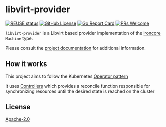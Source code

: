# libvirt-provider

[![REUSE status](https://api.reuse.software/badge/github.com/ironcore-dev/libvirt-provider)](https://api.reuse.software/info/github.com/ironcore-dev/libvirt-provider)
[![GitHub License](https://img.shields.io/static/v1?label=License&message=Apache-2.0&color=blue)](LICENSE)
[![Go Report Card](https://goreportcard.com/badge/github.com/ironcore-dev/libvirt-provider)](https://goreportcard.com/report/github.com/ironcore-dev/libvirt-provider)
[![PRs Welcome](https://img.shields.io/badge/PRs-welcome-brightgreen.svg)](https://makeapullrequest.com)

`libvirt-provider` is a Libvirt based provider implementation of the [ironcore](https://github.com/ironcore-dev/ironcore) `Machine` type.

Please consult the [project documentation](https://ironcore-dev.github.io/libvirt-provider/) for additional information.

## How it works

This project aims to follow the Kubernetes [Operator pattern](https://kubernetes.io/docs/concepts/extend-kubernetes/operator/)

It uses [Controllers](https://kubernetes.io/docs/concepts/architecture/controller/)
which provides a reconcile function responsible for synchronizing resources until the desired state is reached on the cluster

## License

[Apache-2.0](LICENSE)
